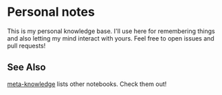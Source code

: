 Personal notes
==============

This is my personal knowledge base. I'll use here for remembering things and also letting my mind interact with yours. Feel free to open issues and pull requests!

See Also
--------

[meta-knowledge](https://github.com/RichardLitt/meta-knowledge) lists other notebooks. Check them out!

